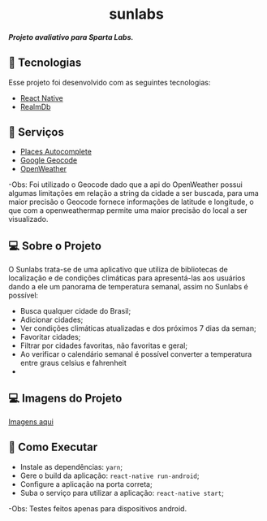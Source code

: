 <h1 align="center">
  sunlabs
</h1>

<h5 >
  Projeto avaliativo para Sparta Labs.
</h5>

## :rocket: Tecnologias
Esse projeto foi desenvolvido com as seguintes tecnologias:

- [React Native](https://facebook.github.io/react-native/)
- [RealmDb](https://docs.mongodb.com/realm/)

## :rocket: Serviços
- [Places Autocomplete](https://developers.google.com/maps/documentation/javascript/places-autocomplete)
- [Google Geocode](https://developers.google.com/maps/documentation/geocoding/overview)
- [OpenWeather](https://openweathermap.org/)

-Obs: Foi utilizado o Geocode dado que a api do OpenWeather possui algumas limitações em relação a string da cidade a ser buscada, para uma maior precisão o Geocode fornece informações de latitude e longitude, o que com a openweathermap permite uma maior precisão do local a ser visualizado.

## 💻 Sobre o Projeto

<p>O Sunlabs trata-se de uma aplicativo que utiliza de bibliotecas de localização e de condições climáticas para apresentá-las aos usuários dando a ele um panorama de temperatura semanal, assim no Sunlabs é possível:
  <ul>
    <li>Busca qualquer cidade do Brasil;</li>
    <li>Adicionar cidades;</li>
    <li>Ver condições climáticas atualizadas e dos próximos 7 dias da seman;</li>
    <li>Favoritar cidades;</li>
    <li>Filtrar por cidades favoritas, não favoritas e geral;</li>
    <li>Ao verificar o calendário semanal é possível converter a temperatura entre graus celsius e fahrenheit<li>
  </ul>
<p>
 
## 💻 Imagens do Projeto
[Imagens aqui](https://drive.google.com/drive/folders/1K90EPzfZL34yHZ0BujmsmPsPMRGN92Es?usp=sharing)

## 🤔 Como Executar


- Instale as dependências: `yarn`;
- Gere o build da aplicação: `react-native run-android`;
- Configure a aplicação na porta correta;
- Suba o serviço para utilizar a aplicação: `react-native start`;

-Obs: Testes feitos apenas para dispositivos android.
